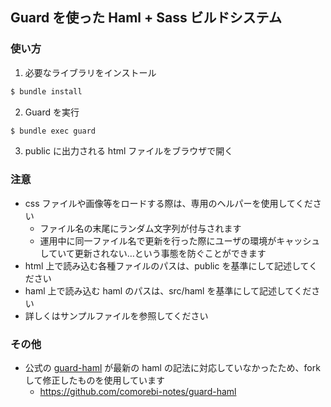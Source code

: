 ## Guard を使った Haml + Sass ビルドシステム
### 使い方
1. 必要なライブラリをインストール
```sh
$ bundle install
```
2. Guard を実行
```sh
$ bundle exec guard
```
3. public に出力される html ファイルをブラウザで開く

### 注意
* css ファイルや画像等をロードする際は、専用のヘルパーを使用してください
  * ファイル名の末尾にランダム文字列が付与されます
  * 運用中に同一ファイル名で更新を行った際にユーザの環境がキャッシュしていて更新されない…という事態を防ぐことができます
* html 上で読み込む各種ファイルのパスは、public を基準にして記述してください
* haml 上で読み込む haml のパスは、src/haml を基準にして記述してください
* 詳しくはサンプルファイルを参照してください

### その他
* 公式の [guard-haml](https://github.com/guard/guard-haml) が最新の haml の記法に対応していなかったため、fork して修正したものを使用しています
  * https://github.com/comorebi-notes/guard-haml
